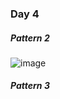 ### Day 4
##### Pattern 2 
![image](https://user-images.githubusercontent.com/69578414/141684545-5eccc2fc-b1e4-4ef7-9621-19fb3c8d0381.png)

##### Pattern 3
